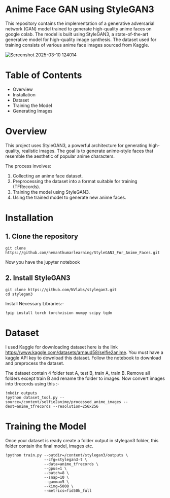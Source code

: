 # Anime Face GAN using StyleGAN3
This repository contains the implementation of a generative adversarial network (GAN) model trained to generate high-quality anime faces on google colab. The model is built using StyleGAN3, a state-of-the-art generative model for high-quality image synthesis. The dataset used for training consists of various anime face images sourced from Kaggle.

![Screenshot 2025-03-10 124014](https://github.com/user-attachments/assets/10241780-2ebe-4a17-b80b-2599d7e28049)

# Table of Contents
- Overview
- Installation
- Dataset
- Training the Model
- Generating Images

# Overview
This project uses StyleGAN3, a powerful architecture for generating high-quality, realistic images. The goal is to generate anime-style faces that resemble the aesthetic of popular anime characters.

The process involves:

1. Collecting an anime face dataset.
2. Preprocessing the dataset into a format suitable for training (TFRecords).
3. Training the model using StyleGAN3.
4. Using the trained model to generate new anime faces.

# Installation
## 1. Clone the repository
```
git clone https://github.com/hemantkumarlearning/StyleGAN3_For_Anime_Faces.git
```
Now you have the jupyter notebook

## 2. Install StyleGAN3
```
git clone https://github.com/NVlabs/stylegan3.git
cd stylegan3
```
Install Necessary Libraries:-
```
!pip install torch torchvision numpy scipy tqdm
```

# Dataset
I used Kaggle for downloading dataset here is the link https://www.kaggle.com/datasets/arnaud58/selfie2anime.
You must have a kaggle API key to download this dataset. Follow the notebook to download and preprocess the dataset.

The dataset contain 4 folder test A, test B, train A, train B. Remove all folders except train B and rename the folder to images.
Now convert images into tfrecords using this :-
```
!mkdir outputs
!python dataset_tool.py --source=/content/selfie2anime/processed_anime_images --dest=anime_tfrecords --resolution=256x256
```

# Training the Model
Once your dataset is ready create a folder output in stylegan3 folder, this folder contain the final model, images etc.
```
!python train.py --outdir=/content/stylegan3/outputs \
                 --cfg=stylegan3-t \
                 --data=anime_tfrecords \
                 --gpus=1 \
                 --batch=8 \
                 --snap=10 \
                 --gamma=5 \
                 --kimg=5000 \
                 --metrics=fid50k_full
```



